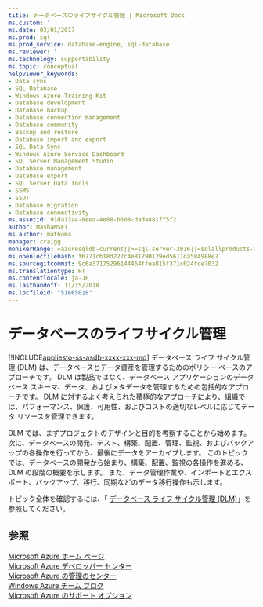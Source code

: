 ```yaml
---
title: データベースのライフサイクル管理 | Microsoft Docs
ms.custom: ''
ms.date: 03/01/2017
ms.prod: sql
ms.prod_service: database-engine, sql-database
ms.reviewer: ''
ms.technology: supportability
ms.topic: conceptual
helpviewer_keywords:
- Data sync
- SQL Database
- Windows Azure Training Kit
- Database development
- Database backup
- Database connection management
- Database community
- Backup and restore
- Database import and export
- SQL Data Sync
- Windows Azure Service Dashboard
- SQL Server Management Studio
- Database management
- Database export
- SQL Server Data Tools
- SSMS
- SSDT
- Database migration
- Database connectivity
ms.assetid: 91da13a4-0eea-4e88-b608-dada881ff5f2
author: MashaMSFT
ms.author: mathoma
manager: craigg
monikerRange: =azuresqldb-current||>=sql-server-2016||=sqlallproducts-allversions||>=sql-server-linux-2017||=azuresqldb-mi-current
ms.openlocfilehash: f6771cb18d227c4e81290129ed5611da584988e7
ms.sourcegitcommit: 9c6a37175296144464ffea815f371c024fce7032
ms.translationtype: HT
ms.contentlocale: ja-JP
ms.lasthandoff: 11/15/2018
ms.locfileid: "51665018"
---
```

# <a name="database-lifecycle-management"></a>データベースのライフサイクル管理
[!INCLUDE[appliesto-ss-asdb-xxxx-xxx-md](../includes/appliesto-ss-asdb-xxxx-xxx-md.md)]
  データベース ライフ サイクル管理 (DLM) は、データベースとデータ資産を管理するためのポリシー ベースのアプローチです。 DLM は製品ではなく、データベース アプリケーションのデータベース スキーマ、データ、およびメタデータを管理するための包括的なアプローチです。 DLM に対するよく考えられた積極的なアプローチにより、組織では、パフォーマンス、保護、可用性、およびコストの適切なレベルに応じてデータ リソースを管理できます。  
  
 DLM では、まずプロジェクトのデザインと目的を考察することから始めます。次に、データベースの開発、テスト、構築、配置、管理、監視、およびバックアップの各操作を行ってから、最後にデータをアーカイブします。 このトピックでは、データベースの開発から始まり、構築、配置、監視の各操作を進める、DLM の段階の概要を示します。 また、データ管理作業や、インポートとエクスポート、バックアップ、移行、同期などのデータ移行操作も示します。  
  
 トピック全体を確認するには、「 [データベース ライフ サイクル管理 (DLM)](https://go.microsoft.com/fwlink/?LinkId=276949)」を参照してください。  
  
## <a name="see-also"></a>参照  
 [Microsoft Azure ホーム ページ](https://www.windowsazure.com/)   
 [Microsoft Azure デベロッパー センター](https://www.windowsazure.com/develop/overview/)   
 [Microsoft Azure の管理のセンター](https://www.windowsazure.com/manage/overview/)   
 [Windows Azure チーム ブログ](https://www.windowsazure.com/community/blog/)   
 [Microsoft Azure のサポート オプション](https://www.windowsazure.com/support/contact/)  
  
  
